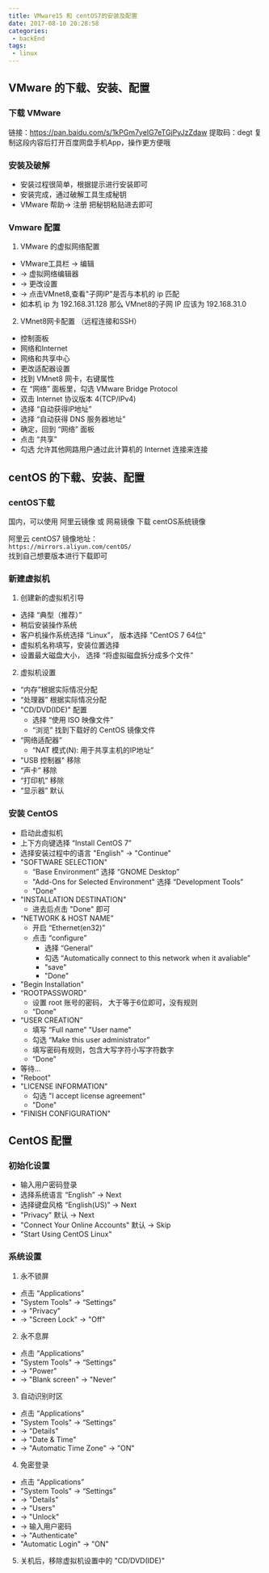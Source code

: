 ```yaml
---
title: VMware15 和 centOS7的安装及配置
date: 2017-08-10 20:28:58
categories:
 - backEnd
tags:
 - linux
---
```


## VMware 的下载、安装、配置

### 下载 VMware

链接：https://pan.baidu.com/s/1kPGm7yeIG7eTGjPyJzZdaw 
提取码：degt 
复制这段内容后打开百度网盘手机App，操作更方便哦

### 安装及破解

- 安装过程很简单，根据提示进行安装即可  
- 安装完成，通过破解工具生成秘钥   
- VMware 帮助-> 注册 把秘钥粘贴进去即可

### Vmware 配置
1. VMware 的虚拟网络配置
  - VMware工具栏 -> 编辑 
  - -> 虚拟网络编辑器 
  - -> 更改设置 
  - -> 点击VMnet8,查看"子网IP"是否与本机的 ip 匹配
  - 如本机 ip 为 192.168.31.128 那么 VMnet8的子网 IP 应该为 192.168.31.0
2. VMnet8网卡配置 （远程连接和SSH）
  - 控制面板
  - 网络和Internet
  - 网络和共享中心
  - 更改适配器设置
  - 找到 VMnet8 网卡，右键属性
  - 在 “网络” 面板里，勾选 VMware Bridge Protocol
  - 双击 Internet 协议版本 4(TCP/IPv4)
  - 选择 “自动获得IP地址”
  - 选择 “自动获得 DNS 服务器地址”
  - 确定，回到 “网络” 面板
  - 点击 “共享”
  - 勾选 允许其他网路用户通过此计算机的 Internet 连接来连接


## centOS 的下载、安装、配置

### centOS下载  

国内，可以使用 阿里云镜像 或 网易镜像 下载 centOS系统镜像

 阿里云 centOS7 镜像地址：   
 `https://mirrors.aliyun.com/centOS/`  
找到自己想要版本进行下载即可


### 新建虚拟机

1. 创建新的虚拟机引导
  - 选择 “典型（推荐）”
  - 稍后安装操作系统
  - 客户机操作系统选择 “Linux”， 版本选择 "CentOS 7 64位"
  - 虚拟机名称填写，安装位置选择
  - 设置最大磁盘大小， 选择 “将虚拟磁盘拆分成多个文件”

2. 虚拟机设置
  - “内存”根据实际情况分配
  - “处理器” 根据实际情况分配
  - "CD/DVD(IDE)" 配置
    - 选择 “使用 ISO 映像文件”
    - “浏览” 找到下载好的 CentOS 镜像文件
  - “网络适配器”
    - “NAT 模式(N): 用于共享主机的IP地址”
  - "USB 控制器" 移除
  - “声卡” 移除
  - “打印机” 移除
  - “显示器” 默认

### 安装 CentOS
- 启动此虚拟机
- 上下方向键选择 “Install CentOS 7”
- 选择安装过程中的语言 "English" -> "Continue"
- "SOFTWARE SELECTION"
  - “Base Environment” 选择 “GNOME Desktop”
  - "Add-Ons for Selected Environment" 选择 “Development Tools”
  - "Done"
- "INSTALLATION DESTINATION"
  - 进去后点击 "Done" 即可
- “NETWORK & HOST NAME”
  - 开启 “Ethernet(en32)”
  - 点击 “configure”
    - 选择 “General”
    - 勾选 “Automatically connect to this network when it avaliable”
    - "save"
    - "Done"
- "Begin Installation"
- “ROOTPASSWORD”
  - 设置 root 账号的密码， 大于等于6位即可，没有规则
  - “Done”
- “USER CREATION”
  - 填写 “Full name” "User name" 
  - 勾选 “Make this user administrator”
  - 填写密码有规则，包含大写字符小写字符数字
  - “Done”
- 等待...
- "Reboot"
- "LICENSE INFORMATION"
  - 勾选 "I accept license agreement"
  - "Done"
- "FINISH CONFIGURATION"

## CentOS 配置

### 初始化设置
- 输入用户密码登录
- 选择系统语言 “English” -> Next
- 选择键盘风格 “English(US)” -> Next
- "Privacy" 默认 -> Next
- "Connect Your Online Accounts" 默认 -> Skip
- "Start Using CentOS Linux"

### 系统设置

1. 永不锁屏
- 点击 “Applications”
- "System Tools" -> “Settings”
- -> "Privacy"
- -> "Screen Lock" -> "Off"

2. 永不息屏
- 点击 “Applications”
- "System Tools" -> “Settings”
- -> "Power"
- -> "Blank screen" -> "Never"

3. 自动识别时区
- 点击 “Applications”
- "System Tools" -> “Settings”
- -> "Details"
- -> "Date & Time" 
- -> "Automatic Time Zone" -> "ON"

4. 免密登录
- 点击 “Applications”
- "System Tools" -> “Settings”
- -> "Details"
- -> "Users" 
- -> "Unlock"
- -> 输入用户密码
- -> "Authenticate"
- "Automatic Login" -> "ON"

5. 关机后，移除虚拟机设置中的 "CD/DVD(IDE)"

